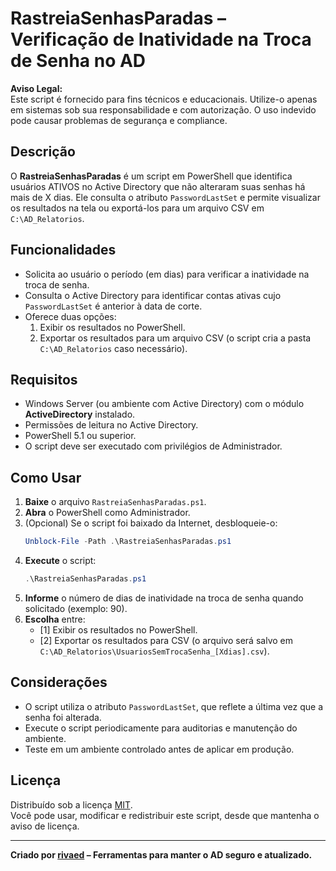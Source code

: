 
# RastreiaSenhasParadas – Verificação de Inatividade na Troca de Senha no AD

**Aviso Legal:**  
Este script é fornecido para fins técnicos e educacionais. Utilize-o apenas em sistemas sob sua responsabilidade e com autorização. O uso indevido pode causar problemas de segurança e compliance.

## Descrição

O **RastreiaSenhasParadas** é um script em PowerShell que identifica usuários ATIVOS no Active Directory que não alteraram suas senhas há mais de X dias. Ele consulta o atributo `PasswordLastSet` e permite visualizar os resultados na tela ou exportá-los para um arquivo CSV em `C:\AD_Relatorios`.

## Funcionalidades

- Solicita ao usuário o período (em dias) para verificar a inatividade na troca de senha.
- Consulta o Active Directory para identificar contas ativas cujo `PasswordLastSet` é anterior à data de corte.
- Oferece duas opções:
  1. Exibir os resultados no PowerShell.
  2. Exportar os resultados para um arquivo CSV (o script cria a pasta `C:\AD_Relatorios` caso necessário).

## Requisitos

- Windows Server (ou ambiente com Active Directory) com o módulo **ActiveDirectory** instalado.
- Permissões de leitura no Active Directory.
- PowerShell 5.1 ou superior.
- O script deve ser executado com privilégios de Administrador.

## Como Usar

1. **Baixe** o arquivo `RastreiaSenhasParadas.ps1`.
2. **Abra** o PowerShell como Administrador.
3. (Opcional) Se o script foi baixado da Internet, desbloqueie-o:
   ```powershell
   Unblock-File -Path .\RastreiaSenhasParadas.ps1
   ```
4. **Execute** o script:
   ```powershell
   .\RastreiaSenhasParadas.ps1
   ```
5. **Informe** o número de dias de inatividade na troca de senha quando solicitado (exemplo: 90).
6. **Escolha** entre:
   - [1] Exibir os resultados no PowerShell.
   - [2] Exportar os resultados para CSV (o arquivo será salvo em `C:\AD_Relatorios\UsuariosSemTrocaSenha_[Xdias].csv`).

## Considerações

- O script utiliza o atributo `PasswordLastSet`, que reflete a última vez que a senha foi alterada.
- Execute o script periodicamente para auditorias e manutenção do ambiente.
- Teste em um ambiente controlado antes de aplicar em produção.

## Licença

Distribuído sob a licença [MIT](LICENSE).  
Você pode usar, modificar e redistribuir este script, desde que mantenha o aviso de licença.

---

**Criado por [rivaed](https://github.com/rivaed) – Ferramentas para manter o AD seguro e atualizado.**
